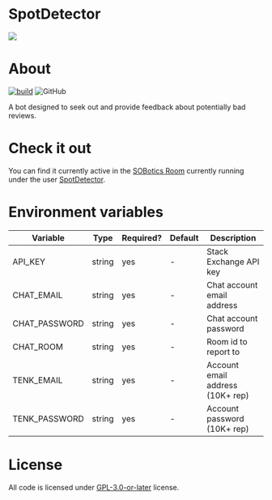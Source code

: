 # SpotDetector

![](https://i.imgur.com/nwtax7a.png)

# About

[![build](https://github.com/SOBotics/SpotDetector/actions/workflows/nodejs.yml/badge.svg)](https://github.com/SOBotics/SpotDetector/actions/workflows/nodejs.yml) ![GitHub](https://img.shields.io/github/license/SOBotics/SpotDetector?color=%2358a6ff)

A bot designed to seek out and provide feedback about potentially bad reviews.

# Check it out

You can find it currently active in the [SOBotics Room](https://chat.stackoverflow.com/rooms/111347/sobotics) currently running under the user [SpotDetector](https://stackoverflow.com/users/10162108/spotdetector).

# Environment variables

| Variable      | Type   | Required? | Default | Description                      |
| ------------- | ------ | --------- | ------- | -------------------------------- |
| API_KEY       | string | yes       | -       | Stack Exchange API key           |
| CHAT_EMAIL    | string | yes       | -       | Chat account email address       |
| CHAT_PASSWORD | string | yes       | -       | Chat account password            |
| CHAT_ROOM     | string | yes       | -       | Room id to report to             |
| TENK_EMAIL    | string | yes       | -       | Account email address (10K+ rep) |
| TENK_PASSWORD | string | yes       | -       | Account password (10K+ rep)      |

# License

All code is licensed under [GPL-3.0-or-later](https://spdx.org/licenses/GPL-3.0-or-later.html) license.
